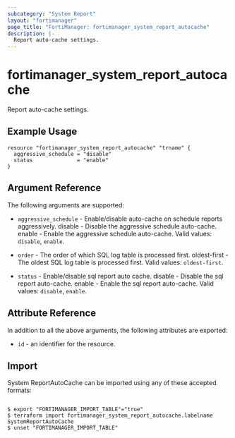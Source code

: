```yaml
---
subcategory: "System Report"
layout: "fortimanager"
page_title: "FortiManager: fortimanager_system_report_autocache"
description: |-
  Report auto-cache settings.
---
```


# fortimanager_system_report_autocache
Report auto-cache settings.

## Example Usage

```hcl
resource "fortimanager_system_report_autocache" "trname" {
  aggressive_schedule = "disable"
  status              = "enable"
}
```

## Argument Reference


The following arguments are supported:


* `aggressive_schedule` - Enable/disable auto-cache on schedule reports aggressively. disable - Disable the aggressive schedule auto-cache. enable - Enable the aggressive schedule auto-cache. Valid values: `disable`, `enable`.

* `order` - The order of which SQL log table is processed first. oldest-first - The oldest SQL log table is processed first. Valid values: `oldest-first`.

* `status` - Enable/disable sql report auto cache. disable - Disable the sql report auto-cache. enable - Enable the sql report auto-cache. Valid values: `disable`, `enable`.



## Attribute Reference

In addition to all the above arguments, the following attributes are exported:
* `id` - an identifier for the resource.

## Import

System ReportAutoCache can be imported using any of these accepted formats:
```

$ export "FORTIMANAGER_IMPORT_TABLE"="true"
$ terraform import fortimanager_system_report_autocache.labelname SystemReportAutoCache
$ unset "FORTIMANAGER_IMPORT_TABLE"
```


